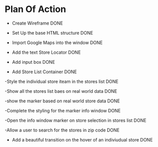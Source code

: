 # Plan Of Action

- Create Wireframe DONE

- Set Up the base HTML structure DONE

- Import Google Maps into the window DONE

- Add the text Store Locator DONE

- Add input box DONE

- Add Store List Container DONE

-Style the individual store iteam in the stores list DONE

-Show all the stores list baes on real world data DONE

-show the marker based on real world store data DONE

-Complete the styling for the marker info window DONE

-Open the info window marker on store selection in stores list DONE

-Allow a user to search for the stores in zip code DONE

- Add a beautiful transition on the hover of an indiviudual store DONE